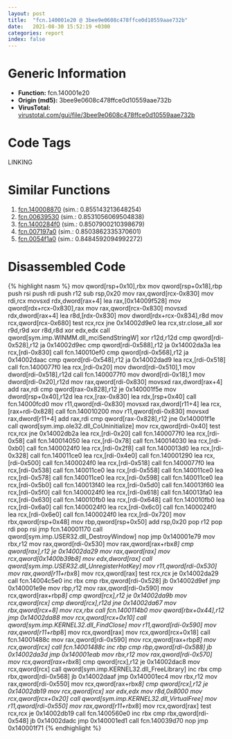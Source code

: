 ```yaml
---
layout: post
title:  "fcn.140001e20 @ 3bee9e0608c478ffce0d10559aae732b"
date:   2021-08-30 15:52:19 +0300
categories: report
index: false
---
```


# Generic Information
- **Function:** fcn.140001e20
- **Origin (md5):** 3bee9e0608c478ffce0d10559aae732b
- **VirusTotal:** [virustotal.com/gui/file/3bee9e0608c478ffce0d10559aae732b][virustotal_ref]

# Code Tags
<span class="tag" id="LINKING">LINKING</span>


# Similar Functions

1. [fcn.140008870][similar_1_ref] (sim.: 0.855143213648254)
2. [fcn.00639530][similar_2_ref] (sim.: 0.8531056069504838)
3. [fcn.1400284f0][similar_3_ref] (sim.: 0.8507900210398679)
4. [fcn.007197a0][similar_4_ref] (sim.: 0.8503862335370601)
5. [fcn.0054f1a0][similar_5_ref] (sim.: 0.8484592094992272)


# Disassembled Code

{% highlight nasm %}
mov qword[rsp+0x10],rbx
mov qword[rsp+0x18],rbp
push rsi
push rdi
push r12
sub rsp,0x20
mov rax,qword[rcx-0x830]
mov rdi,rcx
movsxd rdx,dword[rax+4]
lea rax,[0x14009f528]
mov qword[rdx+rcx-0x830],rax
mov rax,qword[rcx-0x830]
movsxd rdx,dword[rax+4]
lea r8d,[rdx-0x830]
mov dword[rdx+rcx-0x834],r8d
mov rcx,qword[rcx-0x680]
test rcx,rcx
jne 0x14002d9e0
lea rcx,str.close_all
xor r9d,r9d
xor r8d,r8d
xor edx,edx
call qword[sym.imp.WINMM.dll_mciSendStringW]
xor r12d,r12d
cmp qword[rdi-0x528],r12
ja 0x14002d9ec
cmp qword[rdi-0x588],r12
ja 0x14002da3a
lea rcx,[rdi-0x830]
call fcn.140010ef0
cmp qword[rdi-0x568],r12
ja 0x14002daac
cmp qword[rdi-0x548],r12
ja 0x14002dad9
lea rcx,[rdi-0x518]
call fcn.1400077f0
lea rcx,[rdi-0x20]
mov dword[rdi-0x510],1
mov dword[rdi-0x518],r12d
call fcn.1400077f0
mov dword[rdi-0x18],1
mov dword[rdi-0x20],r12d
mov rax,qword[rdi-0x830]
movsxd rax,dword[rax+4]
add rax,rdi
cmp qword[rax-0x828],r12
je 0x140001f5e
mov dword[rsp+0x40],r12d
lea rcx,[rax-0x830]
lea rdx,[rsp+0x40]
call fcn.14000fcd0
mov r11,qword[rdi-0x830]
movsxd rax,dword[r11+4]
lea rcx,[rax+rdi-0x828]
call fcn.140010200
mov r11,qword[rdi-0x830]
movsxd rax,dword[r11+4]
add rax,rdi
cmp qword[rax-0x828],r12
jne 0x140001f1e
call qword[sym.imp.ole32.dll_CoUninitialize]
mov rcx,qword[rdi-0x40]
test rcx,rcx
jne 0x14002db2a
lea rcx,[rdi-0x20]
call fcn.1400077f0
lea rcx,[rdi-0x58]
call fcn.140014050
lea rcx,[rdi-0x78]
call fcn.140014030
lea rcx,[rdi-0xb0]
call fcn.1400024f0
lea rcx,[rdi-0x2f8]
call fcn.1400013d0
lea rcx,[rdi-0x328]
call fcn.140011ce0
lea rcx,[rdi-0x4e0]
call fcn.140001290
lea rcx,[rdi-0x500]
call fcn.1400024f0
lea rcx,[rdi-0x518]
call fcn.1400077f0
lea rcx,[rdi-0x538]
call fcn.140011ce0
lea rcx,[rdi-0x558]
call fcn.140011ce0
lea rcx,[rdi-0x578]
call fcn.140011ce0
lea rcx,[rdi-0x598]
call fcn.140011ce0
lea rcx,[rdi-0x5b0]
call fcn.140013f40
lea rcx,[rdi-0x5d0]
call fcn.140013f60
lea rcx,[rdi-0x5f0]
call fcn.1400024f0
lea rcx,[rdi-0x618]
call fcn.140013fa0
lea rcx,[rdi-0x630]
call fcn.140010fb0
lea rcx,[rdi-0x648]
call fcn.140010fb0
lea rcx,[rdi-0x6a0]
call fcn.1400024f0
lea rcx,[rdi-0x6c0]
call fcn.1400024f0
lea rcx,[rdi-0x6e0]
call fcn.1400024f0
lea rcx,[rdi-0x720]
mov rbx,qword[rsp+0x48]
mov rbp,qword[rsp+0x50]
add rsp,0x20
pop r12
pop rdi
pop rsi
jmp fcn.140001170
call qword[sym.imp.USER32.dll_DestroyWindow]
nop
jmp 0x140001e79
mov rbx,r12
mov rax,qword[rdi-0x530]
mov rax,qword[rax+rbx*8]
cmp qword[rax],r12
je 0x14002da29
mov rax,qword[rax]
mov rcx,qword[0x1400b39b8]
mov edx,dword[rax]
call qword[sym.imp.USER32.dll_UnregisterHotKey]
mov r11,qword[rdi-0x530]
mov rax,qword[r11+rbx*8]
mov rcx,qword[rax]
test rcx,rcx
je 0x14002da29
call fcn.14004c5e0
inc rbx
cmp rbx,qword[rdi-0x528]
jb 0x14002d9ef
jmp 0x140001e9e
mov rbp,r12
mov rax,qword[rdi-0x590]
mov rcx,qword[rax+rbp*8]
cmp qword[rcx],r12
je 0x14002da9b
mov rcx,qword[rcx]
cmp dword[rcx],r12d
jne 0x14002da67
mov rbx,qword[rcx+8]
mov rcx,rbx
call fcn.1400114b0
mov qword[rbx+0x44],r12
jmp 0x14002da88
mov rcx,qword[rcx+0x10]
call qword[sym.imp.KERNEL32.dll_FindClose]
mov r11,qword[rdi-0x590]
mov rax,qword[r11+rbp*8]
mov rcx,qword[rax]
mov rcx,qword[rcx+0x18]
call fcn.14001488c
mov rax,qword[rdi-0x590]
mov rcx,qword[rax+rbp*8]
mov rcx,qword[rcx]
call fcn.14001488c
inc rbp
cmp rbp,qword[rdi-0x588]
jb 0x14002da3d
jmp 0x140001eab
mov rbx,r12
mov rax,qword[rdi-0x570]
mov rcx,qword[rax+rbx*8]
cmp qword[rcx],r12
je 0x14002dac8
mov rcx,qword[rcx]
call qword[sym.imp.KERNEL32.dll_FreeLibrary]
inc rbx
cmp rbx,qword[rdi-0x568]
jb 0x14002daaf
jmp 0x140001ec4
mov rbx,r12
mov rax,qword[rdi-0x550]
mov rcx,qword[rax+rbx*8]
cmp qword[rcx],r12
je 0x14002db19
mov rcx,qword[rcx]
xor edx,edx
mov r8d,0x8000
mov rcx,qword[rcx+0x20]
call qword[sym.imp.KERNEL32.dll_VirtualFree]
mov r11,qword[rdi-0x550]
mov rax,qword[r11+rbx*8]
mov rcx,qword[rax]
test rcx,rcx
je 0x14002db19
call fcn.1400560e0
inc rbx
cmp rbx,qword[rdi-0x548]
jb 0x14002dadc
jmp 0x140001ed1
call fcn.140039d70
nop
jmp 0x140001f71
{% endhighlight %}


[similar_1_ref]: /report/fcn.140008870@c5b958b285b208bffd52d8455e15d93a
[similar_2_ref]: /report/fcn.00639530@a5905e3c253c25bbaf727a1a18fe8ed1
[similar_3_ref]: /report/fcn.1400284f0@3bee9e0608c478ffce0d10559aae732b
[similar_4_ref]: /report/fcn.007197a0@a5905e3c253c25bbaf727a1a18fe8ed1
[similar_5_ref]: /report/fcn.0054f1a0@a5905e3c253c25bbaf727a1a18fe8ed1
[virustotal_ref]: https://www.virustotal.com/gui/file/3bee9e0608c478ffce0d10559aae732b